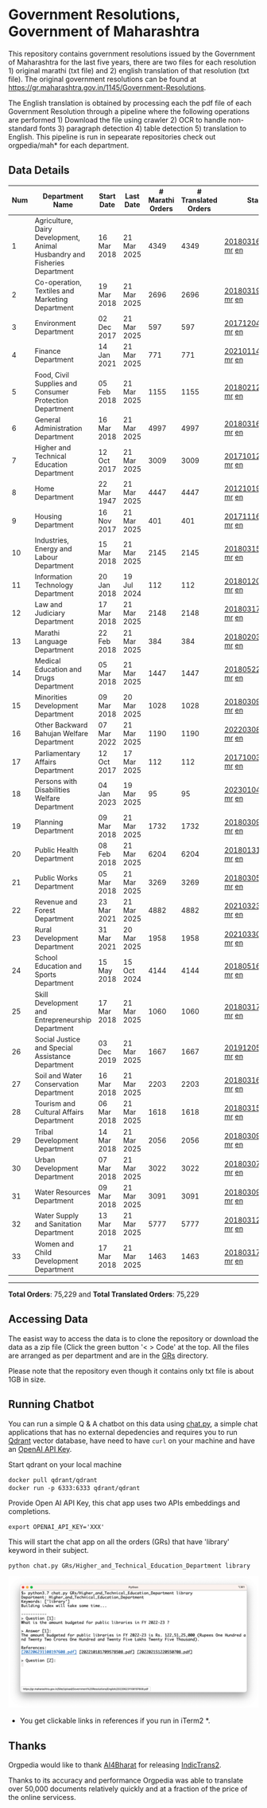 # Government Resolutions, Government of Maharashtra

This repository contains government resolutions issued by the Government of Maharashtra for the last five years, there are two files for each resolution 1) original marathi (txt file) and 2) english translation of that resolution (txt file). The original government resolutions can be found at https://gr.maharashtra.gov.in/1145/Government-Resolutions.

The English translation is obtained by processing each the pdf file of each Government Resolution through a pipeline where the following operations are performed 1) Download the file using crawler 2) OCR to handle non-standard fonts 3) paragraph detection 4) table  detection 5) translation to English. This pipeline is run in sepearate repositories check out orgpedia/mah* for each department.


## Data Details

| Num | Department Name | Start Date | Last Date | # Marathi Orders | # Translated Orders | Starting Order | Last Order |
| --- | --------------- | ---------- | --------- | ---------------- | ------------------- | -------------- | ---------- |
| 1 | Agriculture, Dairy Development, Animal Husbandry and Fisheries Department | 16 Mar 2018 | 21 Mar 2025 | 4349 | 4349 | [201803161624182101.pdf](https://gr.maharashtra.gov.in/Site/Upload/Government%20Resolutions/English/201803161624182101.pdf) [mr](GRs/Agriculture,_Dairy_Development,_Animal_Husbandry_and_Fisheries_Department/201803161624182101.pdf.mr.txt) [en](GRs/Agriculture,_Dairy_Development,_Animal_Husbandry_and_Fisheries_Department/201803161624182101.pdf.en.txt) | [202503211955529901.pdf](https://gr.maharashtra.gov.in/Site/Upload/Government%20Resolutions/English/202503211955529901.pdf.pdf) [mr](GRs/Agriculture,_Dairy_Development,_Animal_Husbandry_and_Fisheries_Department/202503211955529901.pdf.mr.txt) [en](GRs/Agriculture,_Dairy_Development,_Animal_Husbandry_and_Fisheries_Department/202503211955529901.pdf.en.txt) |
| 2 | Co-operation, Textiles and Marketing Department | 19 Mar 2018 | 21 Mar 2025 | 2696 | 2696 | [201803191257576702.pdf](https://gr.maharashtra.gov.in/Site/Upload/Government%20Resolutions/English/201803191257576702.pdf) [mr](GRs/Co-operation,_Textiles_and_Marketing_Department/201803191257576702.pdf.mr.txt) [en](GRs/Co-operation,_Textiles_and_Marketing_Department/201803191257576702.pdf.en.txt) | [202503211859316802.pdf](https://gr.maharashtra.gov.in/Site/Upload/Government%20Resolutions/English/202503211859316802.pdf) [mr](GRs/Co-operation,_Textiles_and_Marketing_Department/202503211859316802.pdf.mr.txt) [en](GRs/Co-operation,_Textiles_and_Marketing_Department/202503211859316802.pdf.en.txt) |
| 3 | Environment Department | 02 Dec 2017 | 21 Mar 2025 | 597 | 597 | [201712041147216904.pdf](https://gr.maharashtra.gov.in/Site/Upload/Government%20Resolutions/English/201712041147216904.pdf) [mr](GRs/Environment_Department/201712041147216904.pdf.mr.txt) [en](GRs/Environment_Department/201712041147216904.pdf.en.txt) | [202503211254383604.pdf](https://gr.maharashtra.gov.in/Site/Upload/Government%20Resolutions/English/202503211254383604.......pdf) [mr](GRs/Environment_Department/202503211254383604.pdf.mr.txt) [en](GRs/Environment_Department/202503211254383604.pdf.en.txt) |
| 4 | Finance Department | 14 Jan 2021 | 21 Mar 2025 | 771 | 771 | [202101141237329905.pdf](https://gr.maharashtra.gov.in/Site/Upload/Government%20Resolutions/English/202101141237329905.pdf) [mr](GRs/Finance_Department/202101141237329905.pdf.mr.txt) [en](GRs/Finance_Department/202101141237329905.pdf.en.txt) | [202503211729503905.pdf](https://gr.maharashtra.gov.in/Site/Upload/Government%20Resolutions/English/202503211729503905.pdf) [mr](GRs/Finance_Department/202503211729503905.pdf.mr.txt) [en](GRs/Finance_Department/202503211729503905.pdf.en.txt) |
| 5 | Food, Civil Supplies and Consumer Protection Department | 05 Feb 2018 | 21 Mar 2025 | 1155 | 1155 | [201802121244545806.pdf](https://gr.maharashtra.gov.in/Site/Upload/Government%20Resolutions/English/201802121244545806.pdf) [mr](GRs/Food,_Civil_Supplies_and_Consumer_Protection_Department/201802121244545806.pdf.mr.txt) [en](GRs/Food,_Civil_Supplies_and_Consumer_Protection_Department/201802121244545806.pdf.en.txt) | [202503211307322706.pdf](https://gr.maharashtra.gov.in/Site/Upload/Government%20Resolutions/English/202503211307322706.pdf) [mr](GRs/Food,_Civil_Supplies_and_Consumer_Protection_Department/202503211307322706.pdf.mr.txt) [en](GRs/Food,_Civil_Supplies_and_Consumer_Protection_Department/202503211307322706.pdf.en.txt) |
| 6 | General Administration Department | 16 Mar 2018 | 21 Mar 2025 | 4997 | 4997 | [201803161224022707.pdf](https://gr.maharashtra.gov.in/Site/Upload/Government%20Resolutions/English/201803161224022707.pdf) [mr](GRs/General_Administration_Department/201803161224022707.pdf.mr.txt) [en](GRs/General_Administration_Department/201803161224022707.pdf.en.txt) | [202503211747130907.pdf](https://gr.maharashtra.gov.in/Site/Upload/Government%20Resolutions/English/202503211747130907.pdf) [mr](GRs/General_Administration_Department/202503211747130907.pdf.mr.txt) [en](GRs/General_Administration_Department/202503211747130907.pdf.en.txt) |
| 7 | Higher and Technical Education Department | 12 Oct 2017 | 21 Mar 2025 | 3009 | 3009 | [201710121514029708.pdf](https://gr.maharashtra.gov.in/Site/Upload/Government%20Resolutions/English/201710121514029708.pdf) [mr](GRs/Higher_and_Technical_Education_Department/201710121514029708.pdf.mr.txt) [en](GRs/Higher_and_Technical_Education_Department/201710121514029708.pdf.en.txt) | [202503211747353508.pdf](https://gr.maharashtra.gov.in/Site/Upload/Government%20Resolutions/English/202503211747353508.pdf) [mr](GRs/Higher_and_Technical_Education_Department/202503211747353508.pdf.mr.txt) [en](GRs/Higher_and_Technical_Education_Department/202503211747353508.pdf.en.txt) |
| 8 | Home Department | 22 Mar 1947 | 21 Mar 2025 | 4447 | 4447 | [201210191648552129.pdf](https://gr.maharashtra.gov.in/Site/Upload/Government%20Resolutions/English/201210191648552129.pdf) [mr](GRs/Home_Department/201210191648552129.pdf.mr.txt) [en](GRs/Home_Department/201210191648552129.pdf.en.txt) | [202503211830439529.pdf](https://gr.maharashtra.gov.in/Site/Upload/Government%20Resolutions/English/202503211830439529.pdf) [mr](GRs/Home_Department/202503211830439529.pdf.mr.txt) [en](GRs/Home_Department/202503211830439529.pdf.en.txt) |
| 9 | Housing Department | 16 Nov 2017 | 21 Mar 2025 | 401 | 401 | [201711161447076609.pdf](https://gr.maharashtra.gov.in/Site/Upload/Government%20Resolutions/English/201711161447076609.pdf) [mr](GRs/Housing_Department/201711161447076609.pdf.mr.txt) [en](GRs/Housing_Department/201711161447076609.pdf.en.txt) | [202503211047558409.pdf](https://gr.maharashtra.gov.in/Site/Upload/Government%20Resolutions/English/202503211047558409.pdf) [mr](GRs/Housing_Department/202503211047558409.pdf.mr.txt) [en](GRs/Housing_Department/202503211047558409.pdf.en.txt) |
| 10 | Industries, Energy and Labour Department | 15 Mar 2018 | 21 Mar 2025 | 2145 | 2145 | [201803151204055010.pdf](https://gr.maharashtra.gov.in/Site/Upload/Government%20Resolutions/English/201803151204055010.pdf) [mr](GRs/Industries,_Energy_and_Labour_Department/201803151204055010.pdf.mr.txt) [en](GRs/Industries,_Energy_and_Labour_Department/201803151204055010.pdf.en.txt) | [202503211841350410.pdf](https://gr.maharashtra.gov.in/Site/Upload/Government%20Resolutions/English/202503211841350410.pdf) [mr](GRs/Industries,_Energy_and_Labour_Department/202503211841350410.pdf.mr.txt) [en](GRs/Industries,_Energy_and_Labour_Department/202503211841350410.pdf.en.txt) |
| 11 | Information Technology Department | 20 Jan 2018 | 19 Jul 2024 | 112 | 112 | [201801201843024511.pdf](https://gr.maharashtra.gov.in/Site/Upload/Government%20Resolutions/English/201801201843024511.pdf) [mr](GRs/Information_Technology_Department/201801201843024511.pdf.mr.txt) [en](GRs/Information_Technology_Department/201801201843024511.pdf.en.txt) | [202407191742379111.pdf](https://gr.maharashtra.gov.in/Site/Upload/Government%20Resolutions/English/202407191742379111.pdf) [mr](GRs/Information_Technology_Department/202407191742379111.pdf.mr.txt) [en](GRs/Information_Technology_Department/202407191742379111.pdf.en.txt) |
| 12 | Law and Judiciary Department | 17 Mar 2018 | 21 Mar 2025 | 2148 | 2148 | [201803171129290212.pdf](https://gr.maharashtra.gov.in/Site/Upload/Government%20Resolutions/English/201803171129290212.pdf) [mr](GRs/Law_and_Judiciary_Department/201803171129290212.pdf.mr.txt) [en](GRs/Law_and_Judiciary_Department/201803171129290212.pdf.en.txt) | [202503211702572112.pdf](https://gr.maharashtra.gov.in/Site/Upload/Government%20Resolutions/English/202503211702572112.pdf) [mr](GRs/Law_and_Judiciary_Department/202503211702572112.pdf.mr.txt) [en](GRs/Law_and_Judiciary_Department/202503211702572112.pdf.en.txt) |
| 13 | Marathi Language Department | 22 Feb 2018 | 21 Mar 2025 | 384 | 384 | [201802031549154233.pdf](https://gr.maharashtra.gov.in/Site/Upload/Government%20Resolutions/English/201802031549154233.pdf) [mr](GRs/Marathi_Language_Department/201802031549154233.pdf.mr.txt) [en](GRs/Marathi_Language_Department/201802031549154233.pdf.en.txt) | [202503211701294433.pdf](https://gr.maharashtra.gov.in/Site/Upload/Government%20Resolutions/English/202503211701294433.pdf) [mr](GRs/Marathi_Language_Department/202503211701294433.pdf.mr.txt) [en](GRs/Marathi_Language_Department/202503211701294433.pdf.en.txt) |
| 14 | Medical Education and Drugs Department | 05 Mar 2018 | 21 Mar 2025 | 1447 | 1447 | [201805221424292513.pdf](https://gr.maharashtra.gov.in/Site/Upload/Government%20Resolutions/English/201805221424292513.pdf) [mr](GRs/Medical_Education_and_Drugs_Department/201805221424292513.pdf.mr.txt) [en](GRs/Medical_Education_and_Drugs_Department/201805221424292513.pdf.en.txt) | [202503211827209613.pdf](https://gr.maharashtra.gov.in/Site/Upload/Government%20Resolutions/English/202503211827209613.pdf) [mr](GRs/Medical_Education_and_Drugs_Department/202503211827209613.pdf.mr.txt) [en](GRs/Medical_Education_and_Drugs_Department/202503211827209613.pdf.en.txt) |
| 15 | Minorities Development Department | 09 Mar 2018 | 20 Mar 2025 | 1028 | 1028 | [201803091218355314.pdf](https://gr.maharashtra.gov.in/Site/Upload/Government%20Resolutions/English/201803091218355314.pdf) [mr](GRs/Minorities_Development_Department/201803091218355314.pdf.mr.txt) [en](GRs/Minorities_Development_Department/201803091218355314.pdf.en.txt) | [202503201808037314.pdf](https://gr.maharashtra.gov.in/Site/Upload/Government%20Resolutions/English/202503201808037314.pdf) [mr](GRs/Minorities_Development_Department/202503201808037314.pdf.mr.txt) [en](GRs/Minorities_Development_Department/202503201808037314.pdf.en.txt) |
| 16 | Other Backward Bahujan Welfare Department | 07 Mar 2022 | 21 Mar 2025 | 1190 | 1190 | [202203081752439334.pdf](https://gr.maharashtra.gov.in/Site/Upload/Government%20Resolutions/English/202203081752439334.pdf) [mr](GRs/Other_Backward_Bahujan_Welfare_Department/202203081752439334.pdf.mr.txt) [en](GRs/Other_Backward_Bahujan_Welfare_Department/202203081752439334.pdf.en.txt) | [202503211635559034.pdf](https://gr.maharashtra.gov.in/Site/Upload/Government%20Resolutions/English/202503211635559034.pdf) [mr](GRs/Other_Backward_Bahujan_Welfare_Department/202503211635559034.pdf.mr.txt) [en](GRs/Other_Backward_Bahujan_Welfare_Department/202503211635559034.pdf.en.txt) |
| 17 | Parliamentary Affairs Department | 12 Oct 2017 | 17 Mar 2025 | 112 | 112 | [201710031642378615.pdf](https://gr.maharashtra.gov.in/Site/Upload/Government%20Resolutions/English/201710031642378615.pdf) [mr](GRs/Parliamentary_Affairs_Department/201710031642378615.pdf.mr.txt) [en](GRs/Parliamentary_Affairs_Department/201710031642378615.pdf.en.txt) | [202503171104518215.pdf](https://gr.maharashtra.gov.in/Site/Upload/Government%20Resolutions/English/202503171104518215.pdf) [mr](GRs/Parliamentary_Affairs_Department/202503171104518215.pdf.mr.txt) [en](GRs/Parliamentary_Affairs_Department/202503171104518215.pdf.en.txt) |
| 18 | Persons with Disabilities Welfare Department | 04 Jan 2023 | 19 Mar 2025 | 95 | 95 | [202301041906309635.pdf](https://gr.maharashtra.gov.in/Site/Upload/Government%20Resolutions/English/202301041906309635.pdf) [mr](GRs/Persons_with_Disabilities_Welfare_Department/202301041906309635.pdf.mr.txt) [en](GRs/Persons_with_Disabilities_Welfare_Department/202301041906309635.pdf.en.txt) | [202503191031455635.pdf](https://gr.maharashtra.gov.in/Site/Upload/Government%20Resolutions/English/202503191031455635.pdf) [mr](GRs/Persons_with_Disabilities_Welfare_Department/202503191031455635.pdf.mr.txt) [en](GRs/Persons_with_Disabilities_Welfare_Department/202503191031455635.pdf.en.txt) |
| 19 | Planning Department | 09 Mar 2018 | 21 Mar 2025 | 1732 | 1732 | [201803091441032716.pdf](https://gr.maharashtra.gov.in/Site/Upload/Government%20Resolutions/English/201803091441032716.pdf) [mr](GRs/Planning_Department/201803091441032716.pdf.mr.txt) [en](GRs/Planning_Department/201803091441032716.pdf.en.txt) | [202503211808204016.pdf](https://gr.maharashtra.gov.in/Site/Upload/Government%20Resolutions/English/202503211808204016.pdf) [mr](GRs/Planning_Department/202503211808204016.pdf.mr.txt) [en](GRs/Planning_Department/202503211808204016.pdf.en.txt) |
| 20 | Public Health Department | 08 Feb 2018 | 21 Mar 2025 | 6204 | 6204 | [201801311722275417.pdf](https://gr.maharashtra.gov.in/Site/Upload/Government%20Resolutions/English/201801311722275417.pdf) [mr](GRs/Public_Health_Department/201801311722275417.pdf.mr.txt) [en](GRs/Public_Health_Department/201801311722275417.pdf.en.txt) | [202503211731492217.pdf](https://gr.maharashtra.gov.in/Site/Upload/Government%20Resolutions/English/202503211731492217.pdf) [mr](GRs/Public_Health_Department/202503211731492217.pdf.mr.txt) [en](GRs/Public_Health_Department/202503211731492217.pdf.en.txt) |
| 21 | Public Works Department | 05 Mar 2018 | 21 Mar 2025 | 3269 | 3269 | [201803051515468118.pdf](https://gr.maharashtra.gov.in/Site/Upload/Government%20Resolutions/English/201803051515468118.pdf) [mr](GRs/Public_Works_Department/201803051515468118.pdf.mr.txt) [en](GRs/Public_Works_Department/201803051515468118.pdf.en.txt) | [202503211738381418.pdf](https://gr.maharashtra.gov.in/Site/Upload/Government%20Resolutions/English/202503211738381418.pdf) [mr](GRs/Public_Works_Department/202503211738381418.pdf.mr.txt) [en](GRs/Public_Works_Department/202503211738381418.pdf.en.txt) |
| 22 | Revenue and Forest Department | 23 Mar 2021 | 21 Mar 2025 | 4882 | 4882 | [202103231328393119.pdf](https://gr.maharashtra.gov.in/Site/Upload/Government%20Resolutions/English/202103231328393119.pdf) [mr](GRs/Revenue_and_Forest_Department/202103231328393119.pdf.mr.txt) [en](GRs/Revenue_and_Forest_Department/202103231328393119.pdf.en.txt) | [202503211801000919.pdf](https://gr.maharashtra.gov.in/Site/Upload/Government%20Resolutions/English/202503211801000919.pdf) [mr](GRs/Revenue_and_Forest_Department/202503211801000919.pdf.mr.txt) [en](GRs/Revenue_and_Forest_Department/202503211801000919.pdf.en.txt) |
| 23 | Rural Development Department | 31 Mar 2021 | 20 Mar 2025 | 1958 | 1958 | [202103301021181120.pdf](https://gr.maharashtra.gov.in/Site/Upload/Government%20Resolutions/English/202103301021181120.pdf) [mr](GRs/Rural_Development_Department/202103301021181120.pdf.mr.txt) [en](GRs/Rural_Development_Department/202103301021181120.pdf.en.txt) | [202503201851086920.pdf](https://gr.maharashtra.gov.in/Site/Upload/Government%20Resolutions/English/202503201851086920.pdf) [mr](GRs/Rural_Development_Department/202503201851086920.pdf.mr.txt) [en](GRs/Rural_Development_Department/202503201851086920.pdf.en.txt) |
| 24 | School Education and Sports Department | 15 May 2018 | 15 Oct 2024 | 4144 | 4144 | [201805161114241221.pdf](https://gr.maharashtra.gov.in/Site/Upload/Government%20Resolutions/English/201805161114241221.pdf) [mr](GRs/School_Education_and_Sports_Department/201805161114241221.pdf.mr.txt) [en](GRs/School_Education_and_Sports_Department/201805161114241221.pdf.en.txt) | [202410152127537021.pdf](https://gr.maharashtra.gov.in/Site/Upload/Government%20Resolutions/English/202410152127537021.pdf) [mr](GRs/School_Education_and_Sports_Department/202410152127537021.pdf.mr.txt) [en](GRs/School_Education_and_Sports_Department/202410152127537021.pdf.en.txt) |
| 25 | Skill Development and Entrepreneurship Department | 17 Mar 2018 | 21 Mar 2025 | 1060 | 1060 | [201803171322099003.pdf](https://gr.maharashtra.gov.in/Site/Upload/Government%20Resolutions/English/201803171322099003.pdf) [mr](GRs/Skill_Development_and_Entrepreneurship_Department/201803171322099003.pdf.mr.txt) [en](GRs/Skill_Development_and_Entrepreneurship_Department/201803171322099003.pdf.en.txt) | [202503211743149503.pdf](https://gr.maharashtra.gov.in/Site/Upload/Government%20Resolutions/English/202503211743149503.pdf) [mr](GRs/Skill_Development_and_Entrepreneurship_Department/202503211743149503.pdf.mr.txt) [en](GRs/Skill_Development_and_Entrepreneurship_Department/202503211743149503.pdf.en.txt) |
| 26 | Social Justice and Special Assistance Department | 03 Dec 2019 | 21 Mar 2025 | 1667 | 1667 | [201912051107011622.pdf](https://gr.maharashtra.gov.in/Site/Upload/Government%20Resolutions/English/201912051107011622.pdf) [mr](GRs/Social_Justice_and_Special_Assistance_Department/201912051107011622.pdf.mr.txt) [en](GRs/Social_Justice_and_Special_Assistance_Department/201912051107011622.pdf.en.txt) | [202503211820512522.pdf](https://gr.maharashtra.gov.in/Site/Upload/Government%20Resolutions/English/202503211820512522.pdf) [mr](GRs/Social_Justice_and_Special_Assistance_Department/202503211820512522.pdf.mr.txt) [en](GRs/Social_Justice_and_Special_Assistance_Department/202503211820512522.pdf.en.txt) |
| 27 | Soil and Water Conservation Department | 16 Mar 2018 | 21 Mar 2025 | 2203 | 2203 | [201803161247582426.pdf](https://gr.maharashtra.gov.in/Site/Upload/Government%20Resolutions/English/201803161247582426.pdf) [mr](GRs/Soil_and_Water_Conservation_Department/201803161247582426.pdf.mr.txt) [en](GRs/Soil_and_Water_Conservation_Department/201803161247582426.pdf.en.txt) | [202503211804158126.pdf](https://gr.maharashtra.gov.in/Site/Upload/Government%20Resolutions/English/202503211804158126.pdf) [mr](GRs/Soil_and_Water_Conservation_Department/202503211804158126.pdf.mr.txt) [en](GRs/Soil_and_Water_Conservation_Department/202503211804158126.pdf.en.txt) |
| 28 | Tourism and Cultural Affairs Department | 06 Mar 2018 | 21 Mar 2025 | 1618 | 1618 | [201803151055091823.pdf](https://gr.maharashtra.gov.in/Site/Upload/Government%20Resolutions/English/201803151055091823.pdf) [mr](GRs/Tourism_and_Cultural_Affairs_Department/201803151055091823.pdf.mr.txt) [en](GRs/Tourism_and_Cultural_Affairs_Department/201803151055091823.pdf.en.txt) | [202503211852235423.pdf](https://gr.maharashtra.gov.in/Site/Upload/Government%20Resolutions/English/202503211852235423.pdf) [mr](GRs/Tourism_and_Cultural_Affairs_Department/202503211852235423.pdf.mr.txt) [en](GRs/Tourism_and_Cultural_Affairs_Department/202503211852235423.pdf.en.txt) |
| 29 | Tribal Development Department | 14 Mar 2018 | 21 Mar 2025 | 2056 | 2056 | [201803091105184924.pdf](https://gr.maharashtra.gov.in/Site/Upload/Government%20Resolutions/English/201803091105184924.pdf) [mr](GRs/Tribal_Development_Department/201803091105184924.pdf.mr.txt) [en](GRs/Tribal_Development_Department/201803091105184924.pdf.en.txt) | [202503211809254724.pdf](https://gr.maharashtra.gov.in/Site/Upload/Government%20Resolutions/English/202503211809254724.pdf) [mr](GRs/Tribal_Development_Department/202503211809254724.pdf.mr.txt) [en](GRs/Tribal_Development_Department/202503211809254724.pdf.en.txt) |
| 30 | Urban Development Department | 07 Mar 2018 | 21 Mar 2025 | 3022 | 3022 | [201803071203178325.pdf](https://gr.maharashtra.gov.in/Site/Upload/Government%20Resolutions/English/201803071203178325.pdf) [mr](GRs/Urban_Development_Department/201803071203178325.pdf.mr.txt) [en](GRs/Urban_Development_Department/201803071203178325.pdf.en.txt) | [202503211846430525.pdf](https://gr.maharashtra.gov.in/Site/Upload/Government%20Resolutions/English/202503211846430525.pdf) [mr](GRs/Urban_Development_Department/202503211846430525.pdf.mr.txt) [en](GRs/Urban_Development_Department/202503211846430525.pdf.en.txt) |
| 31 | Water Resources Department | 09 Mar 2018 | 21 Mar 2025 | 3091 | 3091 | [201803091034435527.pdf](https://gr.maharashtra.gov.in/Site/Upload/Government%20Resolutions/English/201803091034435527.pdf) [mr](GRs/Water_Resources_Department/201803091034435527.pdf.mr.txt) [en](GRs/Water_Resources_Department/201803091034435527.pdf.en.txt) | [202503211418193527.pdf](https://gr.maharashtra.gov.in/Site/Upload/Government%20Resolutions/English/202503211418193527.pdf) [mr](GRs/Water_Resources_Department/202503211418193527.pdf.mr.txt) [en](GRs/Water_Resources_Department/202503211418193527.pdf.en.txt) |
| 32 | Water Supply and Sanitation Department | 13 Mar 2018 | 21 Mar 2025 | 5777 | 5777 | [201803121414108428.pdf](https://gr.maharashtra.gov.in/Site/Upload/Government%20Resolutions/English/201803121414108428.pdf) [mr](GRs/Water_Supply_and_Sanitation_Department/201803121414108428.pdf.mr.txt) [en](GRs/Water_Supply_and_Sanitation_Department/201803121414108428.pdf.en.txt) | [202503211609584328.pdf](https://gr.maharashtra.gov.in/Site/Upload/Government%20Resolutions/English/202503211609584328.pdf) [mr](GRs/Water_Supply_and_Sanitation_Department/202503211609584328.pdf.mr.txt) [en](GRs/Water_Supply_and_Sanitation_Department/202503211609584328.pdf.en.txt) |
| 33 | Women and Child Development Department | 17 Mar 2018 | 21 Mar 2025 | 1463 | 1463 | [201803171539444330.pdf](https://gr.maharashtra.gov.in/Site/Upload/Government%20Resolutions/English/201803171539444330.pdf) [mr](GRs/Women_and_Child_Development_Department/201803171539444330.pdf.mr.txt) [en](GRs/Women_and_Child_Development_Department/201803171539444330.pdf.en.txt) | [202503211620571130.pdf](https://gr.maharashtra.gov.in/Site/Upload/Government%20Resolutions/English/202503211620571130.pdf) [mr](GRs/Women_and_Child_Development_Department/202503211620571130.pdf.mr.txt) [en](GRs/Women_and_Child_Development_Department/202503211620571130.pdf.en.txt) |
----------------------------------------------------------------------------------------------------

**Total Orders**: 75,229 and **Total Translated Orders**: 75,229
## Accessing Data

The easist way to access the data is to clone the repository or download the data as a zip file (Click the green button '< > Code' at the top. All the files are arranged as per department and are in the [GRs](GRs) directory.

Please note that the repository even though it contains only txt file is about 1GB in size.

## Running Chatbot

You can run a simple Q & A chatbot on this data using [chat.py](chat.py), a simple chat applications that has no external depedencies and requires you to run [Qdrant](https://qdrant.tech/) vector database, have need to have `curl` on your machine and have an [OpenAI API Key](https://help.openai.com/en/articles/4936850-where-do-i-find-my-secret-api-key).

Start qdrant on your local machine
```shell
docker pull qdrant/qdrant
docker run -p 6333:6333 qdrant/qdrant
```

Provide Open AI API Key, this chat app uses two APIs embeddings and completions.
```shell
export OPENAI_API_KEY='XXX'
```

This will start the chat app on all the orders (GRs) that have 'library' keyword in their subject.

```shell
python chat.py GRs/Higher_and_Technical_Education_Department library
```

![screenshot of running chat.py](screenshot.png)

* You get clickable links in references if you run in iTerm2 *.

## Thanks

Orgpedia would like to thank [AI4Bharat](https://ai4bharat.iitm.ac.in/) for releasing [IndicTrans2](https://github.com/AI4Bharat/IndicTrans2).

Thanks to its accuracy and performance Orgpedia was able to translate over 50,000 documents relatively quickly and at a fraction of the price of the online servicess.

